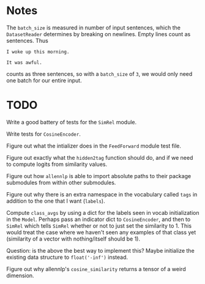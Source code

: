 # Notes

The `batch_size` is measured in number of input sentences, which the `DatasetReader` determines by breaking on newlines. Empty lines count as sentences. Thus
```
I woke up this morning.

It was awful.
```
counts as three sentences, so with a `batch_size` of `3`, we would only need one batch for our entire input. 

# TODO

Write a good battery of tests for the `SimRel` module. 

Write tests for `CosineEncoder`. 

Figure out what the intializer does in the `FeedForward` module test file. 

Figure out exactly what the `hidden2tag` function should do, and if we need to compute logits from similarity values.

Figure out how `allennlp` is able to import absolute paths to their package submodules from within other submodules. 

Figure out why there is an extra namespace in the vocabulary called `tags` in addition to the one that I want (`labels`). 

Compute `class_avgs` by using a dict for the labels seen in vocab initialization in the `Model`. Perhaps pass an indicator dict to `CosineEncoder`, and then to `SimRel` which tells `SimRel` whether or not to just set the similarity to 1. This would treat the case where we haven't seen any examples of that class yet (similarity of a vector with nothing/itself should be 1).

Question: is the above the best way to implement this? Maybe initialize the existing data structure to `float('-inf')` instead. 

Figure out why allennlp's `cosine_similarity` returns a tensor of a weird dimension. 
